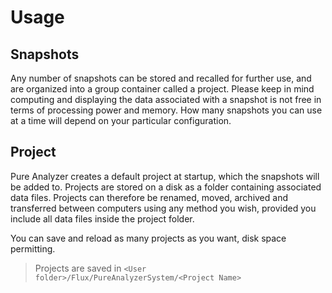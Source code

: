# Usage

## Snapshots
Any number of snapshots can be stored and recalled for further use, and
are organized into a group container called a project. Please keep in mind computing and displaying the
data associated with a snapshot is not free in terms of processing power and memory. How many snapshots
you can use at a time will depend on your particular configuration.

## Project
Pure Analyzer creates a default project at startup, which the snapshots will be added to. Projects are stored
on a disk as a folder containing associated data files. Projects can therefore be renamed, moved,
archived and transferred between computers using any method you wish, provided you include all data
files inside the project folder.

You can save and reload as many projects as you want, disk space permitting.

>Projects are saved in
`
<User folder>/Flux/PureAnalyzerSystem/<Project Name>
`
>